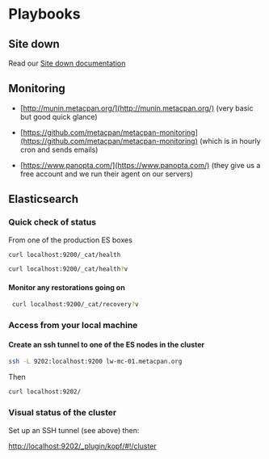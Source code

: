 # Playbooks

## Site down

Read our [Site down documentation](./site_down.md)

## Monitoring

- [http://munin.metacpan.org/](http://munin.metacpan.org/) (very basic but good quick glance)

- [https://github.com/metacpan/metacpan-monitoring](https://github.com/metacpan/metacpan-monitoring) (which is in hourly cron and sends emails)

- [https://www.panopta.com/](https://www.panopta.com/) (they give us a free account and we run their agent on our servers)


## Elasticsearch

### Quick check of status
From one of the production ES boxes
```sh
curl localhost:9200/_cat/health

curl localhost:9200/_cat/health?v
```

#### Monitor any restorations going on
```sh
 curl localhost:9200/_cat/recovery?v
 ```

### Access from your local machine

#### Create an ssh tunnel to one of the ES nodes in the cluster
```sh
ssh -L 9202:localhost:9200 lw-mc-01.metacpan.org
```
Then
```sh
curl localhost:9202/
```

### Visual status of the cluster

Set up an SSH tunnel (see above) then:

[http://localhost:9202/_plugin/kopf/#!/cluster](http://localhost:9202/_plugin/kopf/#!/cluster)


